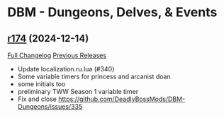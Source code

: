 # DBM - Dungeons, Delves, & Events

## [r174](https://github.com/DeadlyBossMods/DBM-Dungeons/tree/r174) (2024-12-14)
[Full Changelog](https://github.com/DeadlyBossMods/DBM-Dungeons/compare/r173...r174) [Previous Releases](https://github.com/DeadlyBossMods/DBM-Dungeons/releases)

- Update localization.ru.lua (#340)  
- Some variable timers for princess and arcanist doan  
- some initials too  
- preliminary TWW Season 1 variable timer  
- Fix and close https://github.com/DeadlyBossMods/DBM-Dungeons/issues/335  

